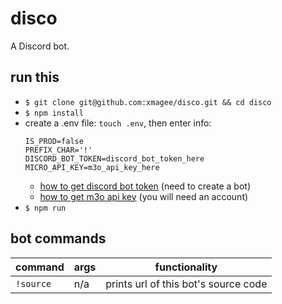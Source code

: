 # disco
A Discord bot.

## run this
* `$ git clone git@github.com:xmagee/disco.git && cd disco`
* `$ npm install`
* create a .env file: `touch .env`, then enter info: 
    ```
    IS_PROD=false
    PREFIX_CHAR='!'
    DISCORD_BOT_TOKEN=discord_bot_token_here
    MICRO_API_KEY=m3o_api_key_here
    ```
    - [how to get discord bot token](https://github.com/reactiflux/discord-irc/wiki/Creating-a-discord-bot-&-getting-a-token) (need to create a bot)
    - [how to get m3o api key](https://m3o.com/settings/keys) (you will need an account)
* `$ npm run`

## bot commands
| command   | args | functionality                         |
|-----------|------|---------------------------------------|
| `!source` | n/a  |  prints url of this bot's source code |
